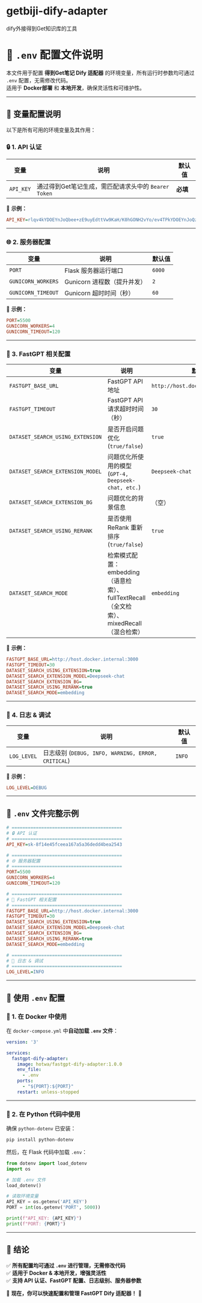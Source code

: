 # getbiji-dify-adapter
dify外接得到Get知识库的工具

# **📌 `.env` 配置文件说明**
本文件用于配置 **得到Get笔记 Dify 适配器** 的环境变量，所有运行时参数均可通过 `.env` 配置，无需修改代码。  
适用于 **Docker部署** 和 **本地开发**，确保灵活性和可维护性。

---

## **📖 变量配置说明**
以下是所有可用的环境变量及其作用：

### **🔒 1. API 认证**
| 变量 | 说明 | 默认值 |
|------|------|-------|
| `API_KEY` | 通过得到Get笔记生成，需匹配请求头中的 `Bearer Token` | **必填** |

📌 **示例：**
```ini
API_KEY=rlqv4kYDOEYnJoQbee+zE9uyEdttVw9KaH/K0hGONH2vYo/ev4TPkYDOEYnJoQzbnK9WrMlfkYZ8zm196Fe4/6++o8mZalY=
```

---

### **🌐 2. 服务器配置**
| 变量 | 说明 | 默认值 |
|------|------|-------|
| `PORT` | Flask 服务器运行端口 | `6000` |
| `GUNICORN_WORKERS` | Gunicorn 进程数（提升并发） | `2` |
| `GUNICORN_TIMEOUT` | Gunicorn 超时时间（秒） | `60` |

📌 **示例：**
```ini
PORT=5500
GUNICORN_WORKERS=4
GUNICORN_TIMEOUT=120
```

---

### **🤖 3. FastGPT 相关配置**
| 变量 | 说明                                                            | 默认值 |
|------|---------------------------------------------------------------|----|
| `FASTGPT_BASE_URL` | FastGPT API 地址                                                | `http://host.docker.internal:3000` |
| `FASTGPT_TIMEOUT` | FastGPT API 请求超时时间（秒）                                         | `30` |
| `DATASET_SEARCH_USING_EXTENSION` | 是否开启问题优化 (`true/false`)                                       | `true` |
| `DATASET_SEARCH_EXTENSION_MODEL` | 问题优化所使用的模型 (`GPT-4, Deepseek-chat, etc.`)                     | `Deepseek-chat` |
| `DATASET_SEARCH_EXTENSION_BG` | 问题优化的背景信息                                                     | （空） |
| `DATASET_SEARCH_USING_RERANK` | 是否使用 ReRank 重新排序 (`true/false`)                               | `true` |
| `DATASET_SEARCH_MODE` | 检索模式配置：embedding（语意检索）、fullTextRecall（全文检索）、mixedRecall（混合检索） | `embedding` |

📌 **示例：**
```ini
FASTGPT_BASE_URL=http://host.docker.internal:3000
FASTGPT_TIMEOUT=30
DATASET_SEARCH_USING_EXTENSION=true
DATASET_SEARCH_EXTENSION_MODEL=Deepseek-chat
DATASET_SEARCH_EXTENSION_BG=
DATASET_SEARCH_USING_RERANK=true
DATASET_SEARCH_MODE=embedding
```

---

### **📜 4. 日志 & 调试**
| 变量 | 说明 | 默认值 |
|------|------|-------|
| `LOG_LEVEL` | 日志级别 (`DEBUG, INFO, WARNING, ERROR, CRITICAL`) | `INFO` |

📌 **示例：**
```ini
LOG_LEVEL=DEBUG
```

---

## **🚀 `.env` 文件完整示例**
```ini
# =========================================
# 🔒 API 认证
# =========================================
API_KEY=sk-8f14e45fceea167a5a36dedd4bea2543

# =========================================
# 🌐 服务器配置
# =========================================
PORT=5500
GUNICORN_WORKERS=4
GUNICORN_TIMEOUT=120

# =========================================
# 🤖 FastGPT 相关配置
# =========================================
FASTGPT_BASE_URL=http://host.docker.internal:3000
FASTGPT_TIMEOUT=30
DATASET_SEARCH_USING_EXTENSION=true
DATASET_SEARCH_EXTENSION_MODEL=Deepseek-chat
DATASET_SEARCH_EXTENSION_BG=
DATASET_SEARCH_USING_RERANK=true
DATASET_SEARCH_MODE=embedding

# =========================================
# 📜 日志 & 调试
# =========================================
LOG_LEVEL=INFO
```

---

## **🔧 使用 `.env` 配置**
### **🔹 1. 在 Docker 中使用**
在 `docker-compose.yml` 中**自动加载 `.env` 文件**：
```yaml
version: '3'

services:
  fastgpt-dify-adapter:
    image: hotwa/fastgpt-dify-adapter:1.0.0
    env_file:
      - .env
    ports:
      - "${PORT}:${PORT}"
    restart: unless-stopped
```

---

### **🔹 2. 在 Python 代码中使用**
确保 `python-dotenv` 已安装：
```bash
pip install python-dotenv
```

然后，在 Flask 代码中加载 `.env`：
```python
from dotenv import load_dotenv
import os

# 加载 .env 文件
load_dotenv()

# 读取环境变量
API_KEY = os.getenv('API_KEY')
PORT = int(os.getenv('PORT', 5000))

print(f"API_KEY: {API_KEY}")
print(f"PORT: {PORT}")
```

---

## **🎯 结论**
✅ **所有配置均可通过 `.env` 进行管理，无需修改代码**  
✅ **适用于 Docker & 本地开发，增强灵活性**  
✅ **支持 API 认证、FastGPT 配置、日志级别、服务器参数**  

🚀 **现在，你可以快速配置和管理 FastGPT Dify 适配器！** 🚀